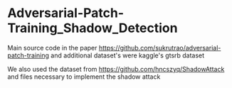 # Adversarial-Patch-Training_Shadow_Detection

Main source code in the paper https://github.com/sukrutrao/adversarial-patch-training and additional dataset's were kaggle's gtsrb dataset 

We also used the dataset from https://github.com/hncszyq/ShadowAttack and files necessary to implement the shadow attack
